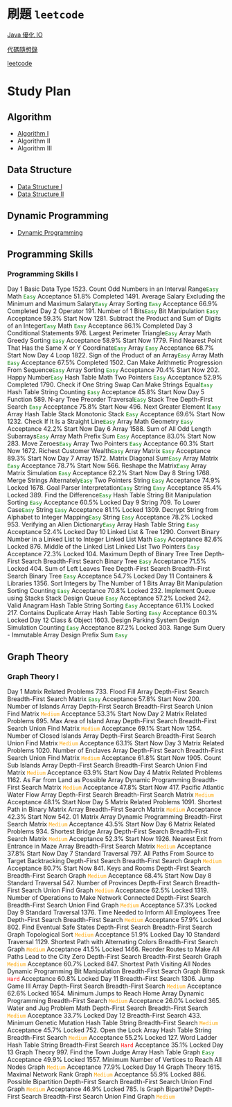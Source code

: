 # 刷題 `leetcode`

[Java 優化 IO](https://blog.csdn.net/weixin_43732798/article/details/109804454)

[代碼隨想錄](https://github.com/youngyangyang04/leetcode-master)

[leetcode](https://leetcode.com)



# Study Plan

## Algorithm
- [Algorithm I](https://github.com/kurase023/cyim_coding/tree/main/contents/algorithm_i.md)
- Algorithm II
- Algorithm III


## Data Structure
- [Data Structure I](https://github.com/kurase023/cyim_coding/blob/main/contents/data_structure_i.md)
- [Data Structure II](https://github.com/kurase023/cyim_coding/blob/main/contents/data_structure_ii.md)

## Dynamic Programming
- [Dynamic Programming](https://github.com/kurase023/cyim_coding/blob/main/contents/dynamic_programming.md)


## Programming Skills

### Programming Skills I
Day 1
Basic Data Type
1523. Count Odd Numbers in an Interval Range<font color="green">`Easy`</font>
Math
<font color="green">`Easy`</font>
Acceptance 51.8%
Completed
1491. Average Salary Excluding the Minimum and Maximum Salary<font color="green">`Easy`</font>
Array
Sorting
<font color="green">`Easy`</font>
Acceptance 66.9%
Completed
Day 2
Operator
191. Number of 1 Bits<font color="green">`Easy`</font>
Bit Manipulation
<font color="green">`Easy`</font>
Acceptance 59.3%
Start Now
1281. Subtract the Product and Sum of Digits of an Integer<font color="green">`Easy`</font>
Math
<font color="green">`Easy`</font>
Acceptance 86.1%
Completed
Day 3
Conditional Statements
976. Largest Perimeter Triangle<font color="green">`Easy`</font>
Array
Math
Greedy
Sorting
<font color="green">`Easy`</font>
Acceptance 58.9%
Start Now
1779. Find Nearest Point That Has the Same X or Y Coordinate<font color="green">`Easy`</font>
Array
<font color="green">`Easy`</font>
Acceptance 68.7%
Start Now
Day 4
Loop
1822. Sign of the Product of an Array<font color="green">`Easy`</font>
Array
Math
<font color="green">`Easy`</font>
Acceptance 67.5%
Completed
1502. Can Make Arithmetic Progression From Sequence<font color="green">`Easy`</font>
Array
Sorting
<font color="green">`Easy`</font>
Acceptance 70.4%
Start Now
202. Happy Number<font color="green">`Easy`</font>
Hash Table
Math
Two Pointers
<font color="green">`Easy`</font>
Acceptance 52.9%
Completed
1790. Check if One String Swap Can Make Strings Equal<font color="green">`Easy`</font>
Hash Table
String
Counting
<font color="green">`Easy`</font>
Acceptance 45.8%
Start Now
Day 5
Function
589. N-ary Tree Preorder Traversal<font color="green">`Easy`</font>
Stack
Tree
Depth-First Search
<font color="green">`Easy`</font>
Acceptance 75.8%
Start Now
496. Next Greater Element I<font color="green">`Easy`</font>
Array
Hash Table
Stack
Monotonic Stack
<font color="green">`Easy`</font>
Acceptance 69.6%
Start Now
1232. Check If It Is a Straight Line<font color="green">`Easy`</font>
Array
Math
Geometry
<font color="green">`Easy`</font>
Acceptance 42.2%
Start Now
Day 6
Array
1588. Sum of All Odd Length Subarrays<font color="green">`Easy`</font>
Array
Math
Prefix Sum
<font color="green">`Easy`</font>
Acceptance 83.0%
Start Now
283. Move Zeroes<font color="green">`Easy`</font>
Array
Two Pointers
<font color="green">`Easy`</font>
Acceptance 60.3%
Start Now
1672. Richest Customer Wealth<font color="green">`Easy`</font>
Array
Matrix
<font color="green">`Easy`</font>
Acceptance 89.3%
Start Now
Day 7
Array
1572. Matrix Diagonal Sum<font color="green">`Easy`</font>
Array
Matrix
<font color="green">`Easy`</font>
Acceptance 78.7%
Start Now
566. Reshape the Matrix<font color="green">`Easy`</font>
Array
Matrix
Simulation
<font color="green">`Easy`</font>
Acceptance 62.2%
Start Now
Day 8
String
1768. Merge Strings Alternately<font color="green">`Easy`</font>
Two Pointers
String
<font color="green">`Easy`</font>
Acceptance 74.9%
Locked
1678. Goal Parser Interpretation<font color="green">`Easy`</font>
String
<font color="green">`Easy`</font>
Acceptance 85.4%
Locked
389. Find the Difference<font color="green">`Easy`</font>
Hash Table
String
Bit Manipulation
Sorting
<font color="green">`Easy`</font>
Acceptance 60.5%
Locked
Day 9
String
709. To Lower Case<font color="green">`Easy`</font>
String
<font color="green">`Easy`</font>
Acceptance 81.1%
Locked
1309. Decrypt String from Alphabet to Integer Mapping<font color="green">`Easy`</font>
String
<font color="green">`Easy`</font>
Acceptance 78.2%
Locked
953. Verifying an Alien Dictionary<font color="green">`Easy`</font>
Array
Hash Table
String
<font color="green">`Easy`</font>
Acceptance 52.4%
Locked
Day 10
Linked List & Tree
1290. Convert Binary Number in a Linked List to Integer
Linked List
Math
<font color="green">`Easy`</font>
Acceptance 82.6%
Locked
876. Middle of the Linked List
Linked List
Two Pointers
<font color="green">`Easy`</font>
Acceptance 72.3%
Locked
104. Maximum Depth of Binary Tree
Tree
Depth-First Search
Breadth-First Search
Binary Tree
<font color="green">`Easy`</font>
Acceptance 71.5%
Locked
404. Sum of Left Leaves
Tree
Depth-First Search
Breadth-First Search
Binary Tree
<font color="green">`Easy`</font>
Acceptance 54.7%
Locked
Day 11
Containers & Libraries
1356. Sort Integers by The Number of 1 Bits
Array
Bit Manipulation
Sorting
Counting
<font color="green">`Easy`</font>
Acceptance 70.8%
Locked
232. Implement Queue using Stacks
Stack
Design
Queue
<font color="green">`Easy`</font>
Acceptance 57.2%
Locked
242. Valid Anagram
Hash Table
String
Sorting
<font color="green">`Easy`</font>
Acceptance 61.1%
Locked
217. Contains Duplicate
Array
Hash Table
Sorting
<font color="green">`Easy`</font>
Acceptance 60.3%
Locked
Day 12
Class & Object
1603. Design Parking System
Design
Simulation
Counting
<font color="green">`Easy`</font>
Acceptance 87.2%
Locked
303. Range Sum Query - Immutable
Array
Design
Prefix Sum
<font color="green">`Easy`</font>
## Graph Theory
### Graph Theory I

Day 1
Matrix Related Problems
733. Flood Fill
Array
Depth-First Search
Breadth-First Search
Matrix
<font color="green">`Easy`</font>
Acceptance 57.8%
Start Now
200. Number of Islands
Array
Depth-First Search
Breadth-First Search
Union Find
Matrix
<font color="orange">`Medium`</font>
Acceptance 53.3%
Start Now
Day 2
Matrix Related Problems
695. Max Area of Island
Array
Depth-First Search
Breadth-First Search
Union Find
Matrix
<font color="orange">`Medium`</font>
Acceptance 69.1%
Start Now
1254. Number of Closed Islands
Array
Depth-First Search
Breadth-First Search
Union Find
Matrix
<font color="orange">`Medium`</font>
Acceptance 63.1%
Start Now
Day 3
Matrix Related Problems
1020. Number of Enclaves
Array
Depth-First Search
Breadth-First Search
Union Find
Matrix
<font color="orange">`Medium`</font>
Acceptance 61.8%
Start Now
1905. Count Sub Islands
Array
Depth-First Search
Breadth-First Search
Union Find
Matrix
<font color="orange">`Medium`</font>
Acceptance 63.9%
Start Now
Day 4
Matrix Related Problems
1162. As Far from Land as Possible
Array
Dynamic Programming
Breadth-First Search
Matrix
<font color="orange">`Medium`</font>
Acceptance 47.8%
Start Now
417. Pacific Atlantic Water Flow
Array
Depth-First Search
Breadth-First Search
Matrix
<font color="orange">`Medium`</font>
Acceptance 48.1%
Start Now
Day 5
Matrix Related Problems
1091. Shortest Path in Binary Matrix
Array
Breadth-First Search
Matrix
<font color="orange">`Medium`</font>
Acceptance 42.3%
Start Now
542. 01 Matrix
Array
Dynamic Programming
Breadth-First Search
Matrix
<font color="orange">`Medium`</font>
Acceptance 43.5%
Start Now
Day 6
Matrix Related Problems
934. Shortest Bridge
Array
Depth-First Search
Breadth-First Search
Matrix
<font color="orange">`Medium`</font>
Acceptance 52.3%
Start Now
1926. Nearest Exit from Entrance in Maze
Array
Breadth-First Search
Matrix
<font color="orange">`Medium`</font>
Acceptance 37.8%
Start Now
Day 7
Standard Traversal
797. All Paths From Source to Target
Backtracking
Depth-First Search
Breadth-First Search
Graph
<font color="orange">`Medium`</font>
Acceptance 80.7%
Start Now
841. Keys and Rooms
Depth-First Search
Breadth-First Search
Graph
<font color="orange">`Medium`</font>
Acceptance 68.4%
Start Now
Day 8
Standard Traversal
547. Number of Provinces
Depth-First Search
Breadth-First Search
Union Find
Graph
<font color="orange">`Medium`</font>
Acceptance 62.5%
Locked
1319. Number of Operations to Make Network Connected
Depth-First Search
Breadth-First Search
Union Find
Graph
<font color="orange">`Medium`</font>
Acceptance 57.3%
Locked
Day 9
Standard Traversal
1376. Time Needed to Inform All Employees
Tree
Depth-First Search
Breadth-First Search
<font color="orange">`Medium`</font>
Acceptance 57.9%
Locked
802. Find Eventual Safe States
Depth-First Search
Breadth-First Search
Graph
Topological Sort
<font color="orange">`Medium`</font>
Acceptance 51.9%
Locked
Day 10
Standard Traversal
1129. Shortest Path with Alternating Colors
Breadth-First Search
Graph
<font color="orange">`Medium`</font>
Acceptance 41.5%
Locked
1466. Reorder Routes to Make All Paths Lead to the City Zero
Depth-First Search
Breadth-First Search
Graph
<font color="orange">`Medium`</font>
Acceptance 60.7%
Locked
847. Shortest Path Visiting All Nodes
Dynamic Programming
Bit Manipulation
Breadth-First Search
Graph
Bitmask
<font color="red">`Hard`</font>
Acceptance 60.8%
Locked
Day 11
Breadth-First Search
1306. Jump Game III
Array
Depth-First Search
Breadth-First Search
<font color="orange">`Medium`</font>
Acceptance 62.6%
Locked
1654. Minimum Jumps to Reach Home
Array
Dynamic Programming
Breadth-First Search
<font color="orange">`Medium`</font>
Acceptance 26.0%
Locked
365. Water and Jug Problem
Math
Depth-First Search
Breadth-First Search
<font color="orange">`Medium`</font>
Acceptance 33.7%
Locked
Day 12
Breadth-First Search
433. Minimum Genetic Mutation
Hash Table
String
Breadth-First Search
<font color="orange">`Medium`</font>
Acceptance 45.7%
Locked
752. Open the Lock
Array
Hash Table
String
Breadth-First Search
<font color="orange">`Medium`</font>
Acceptance 55.2%
Locked
127. Word Ladder
Hash Table
String
Breadth-First Search
<font color="red">`Hard`</font>
Acceptance 35.1%
Locked
Day 13
Graph Theory
997. Find the Town Judge
Array
Hash Table
Graph
<font color="green">`Easy`</font>
Acceptance 49.9%
Locked
1557. Minimum Number of Vertices to Reach All Nodes
Graph
<font color="orange">`Medium`</font>
Acceptance 77.9%
Locked
Day 14
Graph Theory
1615. Maximal Network Rank
Graph
<font color="orange">`Medium`</font>
Acceptance 55.9%
Locked
886. Possible Bipartition
Depth-First Search
Breadth-First Search
Union Find
Graph
<font color="orange">`Medium`</font>
Acceptance 46.9%
Locked
785. Is Graph Bipartite?
Depth-First Search
Breadth-First Search
Union Find
Graph
<font color="orange">`Medium`</font>